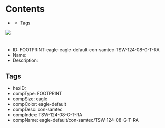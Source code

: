 



Contents
========

* [](#)
	* [Tags](#tags)
  
![][im]
# 

- ID: FOOTPRINT-eagle-eagle-default-con-samtec-TSW-124-08-G-T-RA
- Name: 
- Description: 

## Tags

- hexID: 
- oompType: FOOTPRINT
- oompSize: eagle
- oompColor: eagle-default
- oompDesc: con-samtec
- oompIndex: TSW-124-08-G-T-RA
- oompName: eagle-default/con-samtec/TSW-124-08-G-T-RA



[im]: image.png
